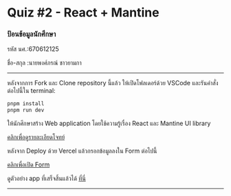 # Quiz #2 - React + Mantine

### ป้อนข้อมูลนักศึกษา

รหัส นศ.:670612125

ชื่อ-สกุล :นายพงศ์ภรณ์ ชาวยามกา

---

หลังจากการ Fork และ Clone repository นี้แล้ว ให้เปิดโฟลเดอร์ด้วย VSCode และรันคำสั่งต่อไปนี้ใน terminal:

```bash
pnpm install
pnpm run dev
```

ให้นักศึกษาสร้าง Web application โดยใช้ความรู้เรื่อง React และ Mantine UI library

[คลิกเพื่อดูรายละเอียดโจทย์](https://o365cmu-my.sharepoint.com/:b:/g/personal/dome_potikanond_cmu_ac_th/EYPxo0P_4KpMvJnSzd7XBpkBtinqpFvUQ3lEkbF8oaDAqg?e=qGHP8M)

หลังจาก Deploy ด้วย Vercel แล้วกรอกข้อมูลลงใน Form ต่อไปนี้

[คลิกเพื่อเปิด Form](https://forms.office.com/r/JMPA7ZSFj0)

ดูตัวอย่าง app ที่เสร็จสิ้นแล้วได้ [ที่นี่](https://quiz2-chanadda-j4bopmzo9.vercel.app/)

---
